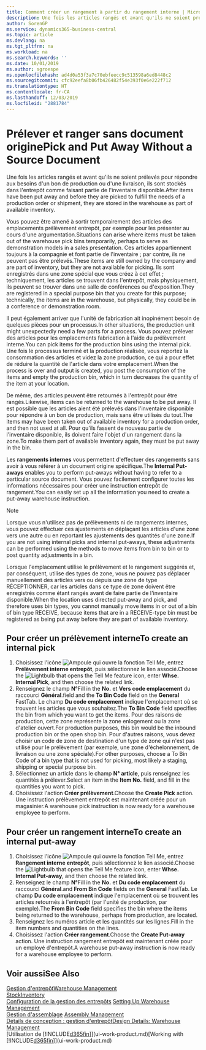 ```yaml
---
title: Comment créer un rangement à partir du rangement interne | Microsoft Docs
description: Une fois les articles rangés et avant qu'ils ne soient prélevés pour répondre aux besoins d'un bon de production ou d'une livraison, ils sont stockés dans l'entrepôt comme faisant partie de l'inventaire disponible.
author: SorenGP
ms.service: dynamics365-business-central
ms.topic: article
ms.devlang: na
ms.tgt_pltfrm: na
ms.workload: na
ms.search.keywords: ''
ms.date: 10/01/2019
ms.author: sgroespe
ms.openlocfilehash: ad4d0a53f3a7c70ebfeecc9c513598a6ed8448c2
ms.sourcegitcommit: cfc92eefa8b06fb426482f54e393f0e6e222f712
ms.translationtype: HT
ms.contentlocale: fr-CA
ms.lasthandoff: 12/03/2019
ms.locfileid: "2881784"
---
```

# <a name="pick-and-put-away-without-a-source-document"></a><span data-ttu-id="eff61-103">Prélever et ranger sans document origine</span><span class="sxs-lookup"><span data-stu-id="eff61-103">Pick and Put Away Without a Source Document</span></span>
<span data-ttu-id="eff61-104">Une fois les articles rangés et avant qu'ils ne soient prélevés pour répondre aux besoins d'un bon de production ou d'une livraison, ils sont stockés dans l'entrepôt comme faisant partie de l'inventaire disponible.</span><span class="sxs-lookup"><span data-stu-id="eff61-104">After items have been put away and before they are picked to fulfill the needs of a production order or shipment, they are stored in the warehouse as part of available inventory.</span></span>  

<span data-ttu-id="eff61-105">Vous pouvez être amené à sortir temporairement des articles des emplacements prélèvement entrepôt, par exemple pour les présenter au cours d'une argumentation.</span><span class="sxs-lookup"><span data-stu-id="eff61-105">Situations can arise where items must be taken out of the warehouse pick bins temporarily, perhaps to serve as demonstration models in a sales presentation.</span></span> <span data-ttu-id="eff61-106">Ces articles appartiennent toujours à la compagnie et font partie de l'inventaire ; par contre, ils ne peuvent pas être prélevés.</span><span class="sxs-lookup"><span data-stu-id="eff61-106">These items are still owned by the company and are part of inventory, but they are not available for picking.</span></span> <span data-ttu-id="eff61-107">Ils sont enregistrés dans une zone spécial que vous créez à cet effet ; techniquement, les articles se trouvent dans l'entrepôt, mais physiquement, ils peuvent se trouver dans une salle de conférences ou d'exposition.</span><span class="sxs-lookup"><span data-stu-id="eff61-107">They are registered in a special purpose bin that you create for this purpose; technically, the items are in the warehouse, but physically, they could be in a conference or demonstration room.</span></span>  

<span data-ttu-id="eff61-108">Il peut également arriver que l'unité de fabrication ait inopinément besoin de quelques pièces pour un processus.</span><span class="sxs-lookup"><span data-stu-id="eff61-108">In other situations, the production unit might unexpectedly need a few parts for a process.</span></span> <span data-ttu-id="eff61-109">Vous pouvez prélever des articles pour les emplacements fabrication à l'aide du prélèvement interne.</span><span class="sxs-lookup"><span data-stu-id="eff61-109">You can pick items for the production bins using the internal pick.</span></span> <span data-ttu-id="eff61-110">Une fois le processus terminé et la production réalisée, vous reportez la consommation des articles et videz la zone production, ce qui a pour effet de réduire la quantité de l'article dans votre emplacement.</span><span class="sxs-lookup"><span data-stu-id="eff61-110">When the process is over and output is created, you post the consumption of the items and empty the production bin, which in turn decreases the quantity of the item at your location.</span></span>  

<span data-ttu-id="eff61-111">De même, des articles peuvent être retournés à l'entrepôt pour être rangés.</span><span class="sxs-lookup"><span data-stu-id="eff61-111">Likewise, items can be returned to the warehouse to be put away.</span></span> <span data-ttu-id="eff61-112">Il est possible que les articles aient été prélevés dans l'inventaire disponible pour répondre à un bon de production, mais sans être utilisés du tout.</span><span class="sxs-lookup"><span data-stu-id="eff61-112">The items may have been taken out of available inventory for a production order, and then not used at all.</span></span> <span data-ttu-id="eff61-113">Pour qu'ils fassent de nouveau partie de l'inventaire disponible, ils doivent faire l'objet d'un rangement dans la zone.</span><span class="sxs-lookup"><span data-stu-id="eff61-113">To make them part of available inventory again, they must be put away in the bin.</span></span>  

<span data-ttu-id="eff61-114">Les **rangements internes** vous permettent d'effectuer des rangements sans avoir à vous référer à un document origine spécifique.</span><span class="sxs-lookup"><span data-stu-id="eff61-114">The **Internal Put-aways** enables you to perform put-aways without having to refer to a particular source document.</span></span> <span data-ttu-id="eff61-115">Vous pouvez facilement configurer toutes les informations nécessaires pour créer une instruction entrepôt de rangement.</span><span class="sxs-lookup"><span data-stu-id="eff61-115">You can easily set up all the information you need to create a put-away warehouse instruction.</span></span>  

> [!NOTE]  
>  <span data-ttu-id="eff61-116">Lorsque vous n'utilisez pas de prélèvements ni de rangements internes, vous pouvez effectuer ces ajustements en déplaçant les articles d'une zone vers une autre ou en reportant les ajustements des quantités d'une zone.</span><span class="sxs-lookup"><span data-stu-id="eff61-116">If you are not using internal picks and internal put-aways, these adjustments can be performed using the methods to move items from bin to bin or to post quantity adjustments in a bin.</span></span>  
>   
>  <span data-ttu-id="eff61-117">Lorsque l'emplacement utilise le prélèvement et le rangement suggérés et, par conséquent, utilise des types de zone, vous ne pouvez pas déplacer manuellement des articles vers ou depuis une zone de type RÉCEPTIONNER, car les articles dans ce type de zone doivent être enregistrés comme étant rangés avant de faire partie de l'inventaire disponible.</span><span class="sxs-lookup"><span data-stu-id="eff61-117">When the location uses directed put-away and pick, and therefore uses bin types, you cannot manually move items in or out of a bin of bin type RECEIVE, because items that are in a RECEIVE-type bin must be registered as being put away before they are part of available inventory.</span></span>  

## <a name="to-create-an-internal-pick"></a><span data-ttu-id="eff61-118">Pour créer un prélèvement interne</span><span class="sxs-lookup"><span data-stu-id="eff61-118">To create an internal pick</span></span>  
1.  <span data-ttu-id="eff61-119">Choisissez l'icône ![Ampoule qui ouvre la fonction Tell Me](media/ui-search/search_small.png "Dites-moi ce que vous voulez faire"), entrez **Prélèvement interne entrepôt**, puis sélectionnez le lien associé.</span><span class="sxs-lookup"><span data-stu-id="eff61-119">Choose the ![Lightbulb that opens the Tell Me feature](media/ui-search/search_small.png "Tell me what you want to do") icon, enter **Whse. Internal Pick**, and then choose the related link.</span></span>  
2.  <span data-ttu-id="eff61-120">Renseignez le champ **N°**</span><span class="sxs-lookup"><span data-stu-id="eff61-120">Fill in the **No.**</span></span> <span data-ttu-id="eff61-121">et **Vers code emplacement** du raccourci **Général**.</span><span class="sxs-lookup"><span data-stu-id="eff61-121">field and the **To Bin Code** field on the **General** FastTab.</span></span> <span data-ttu-id="eff61-122">Le champ **Du code emplacement** indique l'emplacement où se trouvent les articles que vous souhaitez.</span><span class="sxs-lookup"><span data-stu-id="eff61-122">The **To Bin Code** field specifies the bin from which you want to get the items.</span></span> <span data-ttu-id="eff61-123">Pour des raisons de production, cette zone représente la zone enlogement ou la zone d'atelier ouvert.</span><span class="sxs-lookup"><span data-stu-id="eff61-123">For production purposes, this bin would be the inbound production bin or the open shop bin.</span></span> <span data-ttu-id="eff61-124">Pour d'autres raisons, vous devez choisir un code de zone de destination d'un type de zone qui n'est pas utilisé pour le prélèvement (par exemple, une zone d'échelonnement, de livraison ou une zone spéciale).</span><span class="sxs-lookup"><span data-stu-id="eff61-124">For other purposes, choose a To Bin Code of a bin type that is not used for picking, most likely a staging, shipping or special purpose bin.</span></span>  
3.  <span data-ttu-id="eff61-125">Sélectionnez un article dans le champ **N° article**, puis renseignez les quantités à prélever.</span><span class="sxs-lookup"><span data-stu-id="eff61-125">Select an item in the **Item No.** field, and fill in the quantities you want to pick.</span></span>  
4. <span data-ttu-id="eff61-126">Choisissez l'action **Créer prélèvement**.</span><span class="sxs-lookup"><span data-stu-id="eff61-126">Choose the **Create Pick** action.</span></span> <span data-ttu-id="eff61-127">Une instruction prélèvement entrepôt est maintenant créée pour un magasinier.</span><span class="sxs-lookup"><span data-stu-id="eff61-127">A warehouse pick instruction is now ready for a warehouse employee to perform.</span></span>  

## <a name="to-create-an-internal-put-away"></a><span data-ttu-id="eff61-128">Pour créer un rangement interne</span><span class="sxs-lookup"><span data-stu-id="eff61-128">To create an internal put-away</span></span>  
1.  <span data-ttu-id="eff61-129">Choisissez l'icône ![Ampoule qui ouvre la fonction Tell Me](media/ui-search/search_small.png "Dites-moi ce que vous voulez faire"), entrez **Rangement interne entrepôt**, puis sélectionnez le lien associé.</span><span class="sxs-lookup"><span data-stu-id="eff61-129">Choose the ![Lightbulb that opens the Tell Me feature](media/ui-search/search_small.png "Tell me what you want to do") icon, enter **Whse. Internal Put-away**, and then choose the related link.</span></span>  
2.  <span data-ttu-id="eff61-130">Renseignez le champ **N°**</span><span class="sxs-lookup"><span data-stu-id="eff61-130">Fill in the **No.**</span></span> <span data-ttu-id="eff61-131">et **Du code emplacement** du raccourci **Général**.</span><span class="sxs-lookup"><span data-stu-id="eff61-131">and **From Bin Code** fields on the **General** FastTab.</span></span> <span data-ttu-id="eff61-132">Le champ **Du code emplacement** indique l'emplacement où se trouvent les articles retournés à l'entrepôt (par l'unité de production, par exemple).</span><span class="sxs-lookup"><span data-stu-id="eff61-132">The **From Bin Code** field specifies the bin where the items being returned to the warehouse, perhaps from production, are located.</span></span>  
3.  <span data-ttu-id="eff61-133">Renseignez les numéros article et les quantités sur les lignes.</span><span class="sxs-lookup"><span data-stu-id="eff61-133">Fill in the item numbers and quantities on the lines.</span></span>  
4.  <span data-ttu-id="eff61-134">Choisissez l'action **Créer rangement**.</span><span class="sxs-lookup"><span data-stu-id="eff61-134">Choose the **Create Put-away** action.</span></span> <span data-ttu-id="eff61-135">Une instruction rangement entrepôt est maintenant créée pour un employé d'entrepôt.</span><span class="sxs-lookup"><span data-stu-id="eff61-135">A warehouse put-away instruction is now ready for a warehouse employee to perform.</span></span>  

## <a name="see-also"></a><span data-ttu-id="eff61-136">Voir aussi</span><span class="sxs-lookup"><span data-stu-id="eff61-136">See Also</span></span>  
[<span data-ttu-id="eff61-137">Gestion d'entrepôt</span><span class="sxs-lookup"><span data-stu-id="eff61-137">Warehouse Management</span></span>](warehouse-manage-warehouse.md)  
[<span data-ttu-id="eff61-138">Stock</span><span class="sxs-lookup"><span data-stu-id="eff61-138">Inventory</span></span>](inventory-manage-inventory.md)  
<span data-ttu-id="eff61-139">[Configuration de la gestion des entrepôts](warehouse-setup-warehouse.md)   </span><span class="sxs-lookup"><span data-stu-id="eff61-139">[Setting Up Warehouse Management](warehouse-setup-warehouse.md)   </span></span>  
<span data-ttu-id="eff61-140">[Gestion d'assemblage](assembly-assemble-items.md)  </span><span class="sxs-lookup"><span data-stu-id="eff61-140">[Assembly Management](assembly-assemble-items.md)  </span></span>  
[<span data-ttu-id="eff61-141">Détails de conception : gestion d'entrepôt</span><span class="sxs-lookup"><span data-stu-id="eff61-141">Design Details: Warehouse Management</span></span>](design-details-warehouse-management.md)  
<span data-ttu-id="eff61-142">[Utilisation de [!INCLUDE[d365fin](includes/d365fin_md.md)]](ui-work-product.md)</span><span class="sxs-lookup"><span data-stu-id="eff61-142">[Working with [!INCLUDE[d365fin](includes/d365fin_md.md)]](ui-work-product.md)</span></span>
